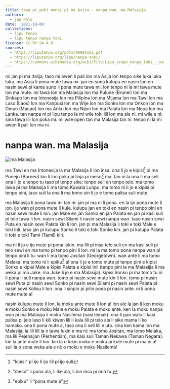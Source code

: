 ```yaml
---
title: tawa pi poki monsi pi ma Asija - nanpa wan. ma Malasija
authors:
  - jan Polo
date: '2021-10-06'
collections:
  - lipu tenpo
  - lipu tenpo nanpa toki
license: CC-BY-SA 4.0
sources:
  - https://liputenpo.org/pdfs/0008toki.pdf
  - https://liputenpo.org/lipu/nanpa-toki/
  - https://commons.wikimedia.org/wiki/File:Lipu_tenpo_nanpa_toki_-_ma_Malasija.png
---
```


mi jan pi ma Italija, taso mi awen li pali lon ma Asija lon tenpo sike luka luka luka. ma Asija li pona mute tawa mi. jan en sona kulupu en nasin lon en nasin sewi pi kama suno li pona mute tawa mi. lon tenpo ni la mi tawa mute lon ma mute. mi tawa lon ma Malasija lon ma Pulune (Brunei) lon ma Sinkapo lon ma Intonesija lon ma Pilipina lon ma Mijama lon ma Tawi lon ma Laso (Laos) lon ma Kanpusi lon ma Wije lon ma Sonko lon ma Onkon lon ma Omun (Macao) lon ma Anku lon ma Nijon lon ma Palata lon ma Nepa lon ma Lanka. tan nanpa ni pi lipu tenpo la mi wile toki lili lon ma ale ni. mi wile e ni: sina tawa lili lon poka mi. mi wile open tan ma Malasija tan ni: tenpo ni la mi awen li pali lon ma ni.

# nanpa wan. ma Malasija

![ma Malasija](https://upload.wikimedia.org/wikipedia/commons/a/a6/Lipu_tenpo_nanpa_toki_-_ma_Malasija.png)

ma Tawi en ma Intonesija la ma Malasija li lon insa. ona li jo e kipisi[^1] pi ma Ponejo (Borneo) kin li lon poka pi linja pi meso[^2] ma. tan ni la ona li ma seli. ona li jo e tenpo tu taso pi tenpo sike: tenpo seli en tenpo telo. ma tomo lawa pi ma Malasija li ma tomo Kuwala Lunpu. ma tomo ni li jo e kipisi pi tenpo pini, taso suli la ona li ma tomo sin li jo e tomo palisa suli mute.

ma Malasija li pona tawa mi tan ni: jan pi ma ni li pona. en la ijo pona mute li lon. ijo wan pi pona mute li kule. kulupu jan en toki en nasin pi tenpo pini en nasin sewi mute li lon. jan Male en jan Sonko en jan Palata en jan pi kasi suli pi telo tawa li lon. nasin sewi Silami li nasin sewi nanpa wan. taso nasin sewi Puta en nasin sewi Palata kin li lon. jan pi ma Malasija li toki e toki Male e toki Inli. taso jan pi kulupu Sonko li toki e toki Sonko kin. jan pi kulupu Palata li toki e toki Tami (Tamil) kin.

ma ni li jo e ijo mute pi pona lukin. ma lili pi insa telo suli en ma kasi suli pi telo sewi en ma tomo pi tenpo pini li lon. mi la ma tomo pona nanpa wan pi tenpo pini li tu: wan li ma tomo Jositan (Georgetown). wan ante li ma tomo Melaka. ma tomo ni li epiku[^3] a! ona li jo e tomo mute pi tenpo pini e kipisi Sonko e kipisi Male e kipisi Palata e kipisi Inli (tenpo pini la ma Malasijia li ma weka pi ma Juke. ma Juke li jo e ma Malasija). kipisi Sonko pi ma tomo tu ni li pona li suli nanpa wan. tomo pi nasin sewi mute kin li lon. tomo pi nasin sewi Puta pi nasin sewi Sonko pi nasin sewi Silami pi nasin sewi Palata pi nasin sewi Kolisu li lon. ona li sinpin pi pilin pona pi nasin ante. ni li pona mute mute a!

[^1]: "kipisi" pi ijo li ijo lili pi ijo suli

[^2]: "meso" li pona ala, li ike ala, li lon insa pi ona tu.

nasin kulupu mute li lon, la moku ante mute li lon a! lon ale la jan li ken moku e moku Sonko e moku Male e moku Palata e moku ante. ken la moku nanpa wan pi ma Malasija li moku Nasilema (nasi lemak). ona li pan walo li kasi palisa pi jelo laso li kili kiwen lili li kala lili pi telo ala li sike mama li ko namako. ona li pona mute a, taso ona li seli lili e uta. sina ken kama lon ma Malasija, la lili lili la o tawa lukin e ma ni: ma tomo Jositan, ma tomo Melaka, ma lili Pejensijan (Perhentian), ma kasi suli Taman Nekawa (Taman Negara). kin la ante mute li lon. kin la o lukin moku e moku pi kule mute pi ma ni a! suli la o sona weka ala e ni: o moku e moku Nasilema!

[^3]: "epiku" li "pona mute a"